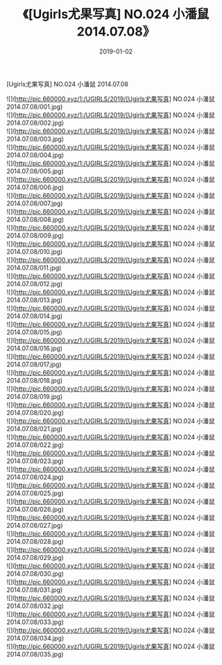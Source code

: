 ﻿---
layout: post
title:  《[Ugirls尤果写真] NO.024 小潘鼠 2014.07.08》
date:   2019-01-02
img: http://pic.660000.xyz/1:/UGIRLS/2019/[Ugirls尤果写真] NO.024 小潘鼠 2014.07.08/000.jpg
categories: [美女, 清纯, 唯美]
---

[Ugirls尤果写真] NO.024 小潘鼠 2014.07.08

 ![](http://pic.660000.xyz/1:/UGIRLS/2019/[Ugirls尤果写真] NO.024 小潘鼠 2014.07.08/001.jpg) <br>![](http://pic.660000.xyz/1:/UGIRLS/2019/[Ugirls尤果写真] NO.024 小潘鼠 2014.07.08/002.jpg) <br>![](http://pic.660000.xyz/1:/UGIRLS/2019/[Ugirls尤果写真] NO.024 小潘鼠 2014.07.08/003.jpg) <br>![](http://pic.660000.xyz/1:/UGIRLS/2019/[Ugirls尤果写真] NO.024 小潘鼠 2014.07.08/004.jpg) <br>![](http://pic.660000.xyz/1:/UGIRLS/2019/[Ugirls尤果写真] NO.024 小潘鼠 2014.07.08/005.jpg) <br>![](http://pic.660000.xyz/1:/UGIRLS/2019/[Ugirls尤果写真] NO.024 小潘鼠 2014.07.08/006.jpg) <br>![](http://pic.660000.xyz/1:/UGIRLS/2019/[Ugirls尤果写真] NO.024 小潘鼠 2014.07.08/007.jpg) <br>![](http://pic.660000.xyz/1:/UGIRLS/2019/[Ugirls尤果写真] NO.024 小潘鼠 2014.07.08/008.jpg) <br>![](http://pic.660000.xyz/1:/UGIRLS/2019/[Ugirls尤果写真] NO.024 小潘鼠 2014.07.08/009.jpg) <br>![](http://pic.660000.xyz/1:/UGIRLS/2019/[Ugirls尤果写真] NO.024 小潘鼠 2014.07.08/010.jpg) <br>![](http://pic.660000.xyz/1:/UGIRLS/2019/[Ugirls尤果写真] NO.024 小潘鼠 2014.07.08/011.jpg) <br>![](http://pic.660000.xyz/1:/UGIRLS/2019/[Ugirls尤果写真] NO.024 小潘鼠 2014.07.08/012.jpg) <br>![](http://pic.660000.xyz/1:/UGIRLS/2019/[Ugirls尤果写真] NO.024 小潘鼠 2014.07.08/013.jpg) <br>![](http://pic.660000.xyz/1:/UGIRLS/2019/[Ugirls尤果写真] NO.024 小潘鼠 2014.07.08/014.jpg) <br>![](http://pic.660000.xyz/1:/UGIRLS/2019/[Ugirls尤果写真] NO.024 小潘鼠 2014.07.08/015.jpg) <br>![](http://pic.660000.xyz/1:/UGIRLS/2019/[Ugirls尤果写真] NO.024 小潘鼠 2014.07.08/016.jpg) <br>![](http://pic.660000.xyz/1:/UGIRLS/2019/[Ugirls尤果写真] NO.024 小潘鼠 2014.07.08/017.jpg) <br>![](http://pic.660000.xyz/1:/UGIRLS/2019/[Ugirls尤果写真] NO.024 小潘鼠 2014.07.08/018.jpg) <br>![](http://pic.660000.xyz/1:/UGIRLS/2019/[Ugirls尤果写真] NO.024 小潘鼠 2014.07.08/019.jpg) <br>![](http://pic.660000.xyz/1:/UGIRLS/2019/[Ugirls尤果写真] NO.024 小潘鼠 2014.07.08/020.jpg) <br>![](http://pic.660000.xyz/1:/UGIRLS/2019/[Ugirls尤果写真] NO.024 小潘鼠 2014.07.08/021.jpg) <br>![](http://pic.660000.xyz/1:/UGIRLS/2019/[Ugirls尤果写真] NO.024 小潘鼠 2014.07.08/022.jpg) <br>![](http://pic.660000.xyz/1:/UGIRLS/2019/[Ugirls尤果写真] NO.024 小潘鼠 2014.07.08/023.jpg) <br>![](http://pic.660000.xyz/1:/UGIRLS/2019/[Ugirls尤果写真] NO.024 小潘鼠 2014.07.08/024.jpg) <br>![](http://pic.660000.xyz/1:/UGIRLS/2019/[Ugirls尤果写真] NO.024 小潘鼠 2014.07.08/025.jpg) <br>![](http://pic.660000.xyz/1:/UGIRLS/2019/[Ugirls尤果写真] NO.024 小潘鼠 2014.07.08/026.jpg) <br>![](http://pic.660000.xyz/1:/UGIRLS/2019/[Ugirls尤果写真] NO.024 小潘鼠 2014.07.08/027.jpg) <br>![](http://pic.660000.xyz/1:/UGIRLS/2019/[Ugirls尤果写真] NO.024 小潘鼠 2014.07.08/028.jpg) <br>![](http://pic.660000.xyz/1:/UGIRLS/2019/[Ugirls尤果写真] NO.024 小潘鼠 2014.07.08/029.jpg) <br>![](http://pic.660000.xyz/1:/UGIRLS/2019/[Ugirls尤果写真] NO.024 小潘鼠 2014.07.08/030.jpg) <br>![](http://pic.660000.xyz/1:/UGIRLS/2019/[Ugirls尤果写真] NO.024 小潘鼠 2014.07.08/031.jpg) <br>![](http://pic.660000.xyz/1:/UGIRLS/2019/[Ugirls尤果写真] NO.024 小潘鼠 2014.07.08/032.jpg) <br>![](http://pic.660000.xyz/1:/UGIRLS/2019/[Ugirls尤果写真] NO.024 小潘鼠 2014.07.08/033.jpg) <br>![](http://pic.660000.xyz/1:/UGIRLS/2019/[Ugirls尤果写真] NO.024 小潘鼠 2014.07.08/034.jpg) <br>![](http://pic.660000.xyz/1:/UGIRLS/2019/[Ugirls尤果写真] NO.024 小潘鼠 2014.07.08/035.jpg) <br>